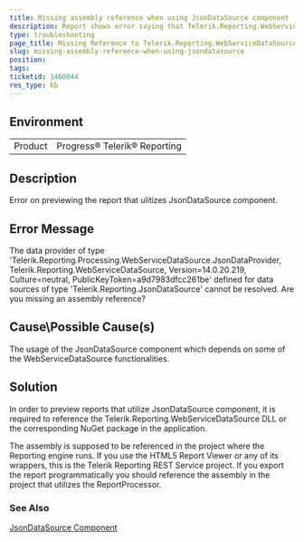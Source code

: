 ```yaml
---
title: Missing assembly reference when using JsonDataSource component
description: Report shows error saying that Telerik.Reporting.WebServiceDataSource assembly is missing
type: troubleshooting
page_title: Missing Reference to Telerik.Reporting.WebServiceDataSource on Previewing Report
slug: missing-assembly-reference-when-using-jsondatasource
position: 
tags: 
ticketid: 1460044
res_type: kb
---
```


## Environment
<table>
	<tbody>
		<tr>
			<td>Product</td>
			<td>Progress® Telerik® Reporting</td>
		</tr>
	</tbody>
</table>


## Description

Error on previewing the report that ulitizes JsonDataSource component.

## Error Message

The data provider of type 'Telerik.Reporting.Processing.WebServiceDataSource.JsonDataProvider, Telerik.Reporting.WebServiceDataSource,
Version=14.0.20.219, Culture=neutral, PublicKeyToken=a9d7983dfcc261be' defined for data sources of type 
'Telerik.Reporting.JsonDataSource' cannot be resolved. Are you missing an assembly reference?

## Cause\Possible Cause(s)

The usage of the JsonDataSource component which depends on some of the WebServiceDataSource functionalities. 

## Solution

In order to preview reports that utilize JsonDataSource component, it is required to reference the Telerik.Reporting.WebServiceDataSource 
DLL or the corresponding NuGet package in the application.

The assembly is supposed to be referenced in the project where the Reporting engine runs. If you use the HTML5 Report Viewer or any of 
its wrappers, this is the Telerik Reporting REST Service project. If you export the report programmatically you should reference the assembly 
in the project that utilizes the ReportProcessor.

### See Also

[JsonDataSource Component](../jsondatasource-component)
